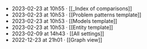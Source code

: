 - 2023-02-23 at 10h55 · [[_Index of comparisons]]
- 2023-02-23 at 10h53 · [[Problem patterns template]]
- 2023-02-23 at 10h53 · [[Models template]]
- 2023-02-23 at 10h53 · [[Entity template]]
- 2023-02-09 at 14h43 · [[All settings]]
- 2022-12-23 at 21h01 · [[Graph view]]
